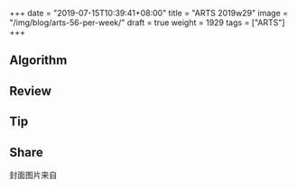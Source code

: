 +++
date = "2019-07-15T10:39:41+08:00"
title = "ARTS 2019w29"
image = "/img/blog/arts-56-per-week/"
draft = true
weight = 1929
tags = ["ARTS"]
+++


<!--more-->

## Algorithm

## Review


## Tip



## Share


封面图片来自 []() <a href="h"><i class="fa fa-dribbble" aria-hidden="true"></i> </a>